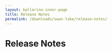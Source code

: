 ```yaml
---
layout: ballerina-inner-page
title: Release Notes
permalink: /downloads/swan-lake/release-notes/
---
```

<script src="{{ "/js/release_notes/swan_lake_all_release_notes.js" | prepend: site.baseurl }}"></script>
# Release Notes

<style>
li.cVersionItem  {display: none !important;  }
</style>
